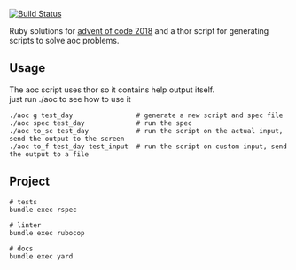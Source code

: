 [![Build Status](https://travis-ci.org/ConorSheehan1/advent_of_code_2018.svg?branch=master)](https://travis-ci.org/ConorSheehan1/advent_of_code_2018)

Ruby solutions for [advent of code 2018](https://adventofcode.com/2018)
and a thor script for generating scripts to solve aoc problems.

## Usage

The aoc script uses thor so it contains help output itself.  
just run ./aoc to see how to use it

```
./aoc g test_day                # generate a new script and spec file
./aoc spec test_day             # run the spec
./aoc to_sc test_day            # run the script on the actual input, send the output to the screen
./aoc to_f test_day test_input  # run the script on custom input, send the output to a file
```

## Project

```
# tests
bundle exec rspec

# linter
bundle exec rubocop

# docs
bundle exec yard
```

